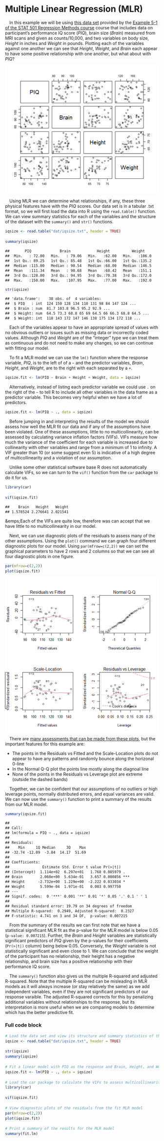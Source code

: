 
# Multiple Linear Regression (MLR)

 In this example we will be using [this data
set](https://github.com/tylerbg/DLC_stat_resources/tree/master/docs/R/dat/iqsize.txt)
provided by the [Example 5-1 of the STAT 501 Regression Methods
course](https://online.stat.psu.edu/stat501/lesson/5/5.1) course that
includes data on participant’s performance IQ score (*PIQ*), brain size
(*Brain*) measured from MRI scans and given as counts/10,000, and two
variables on body size, *Height* in inches and *Weight* in pounds.
Plotting each of the variables against one another we can see that
*Height*, *Weight*, and *Brain* each appear to have some positive
relationship with one another, but what about with *PIQ*?

<img src="img/multiple-linear-regression/scat_plot-1.png" style="display: block; margin: auto;" />

 Using MLR we can determine what relationships, if any, these three
physical features have with the *PIQ* scores. Our data set is in a
tabular .txt format, so we will first load the data into R using the
`read.table()` function. We can view summary statistics for each of the
variables and the structure of the dataset with the `summary()` and
`str()` functions.

``` r
iqsize <- read.table("dat/iqsize.txt", header = TRUE)

summary(iqsize)
```

    ##       PIQ             Brain            Height          Weight     
    ##  Min.   : 72.00   Min.   : 79.06   Min.   :62.00   Min.   :106.0  
    ##  1st Qu.: 89.25   1st Qu.: 85.48   1st Qu.:66.00   1st Qu.:135.2  
    ##  Median :115.00   Median : 90.54   Median :68.00   Median :146.5  
    ##  Mean   :111.34   Mean   : 90.68   Mean   :68.42   Mean   :151.1  
    ##  3rd Qu.:128.00   3rd Qu.: 94.95   3rd Qu.:70.38   3rd Qu.:172.0  
    ##  Max.   :150.00   Max.   :107.95   Max.   :77.00   Max.   :192.0

``` r
str(iqsize)
```

    ## 'data.frame':    38 obs. of  4 variables:
    ##  $ PIQ   : int  124 150 128 134 110 131 98 84 147 124 ...
    ##  $ Brain : num  81.7 103.8 96.5 95.2 92.9 ...
    ##  $ Height: num  64.5 73.3 68.8 65 69 64.5 66 66.3 68.8 64.5 ...
    ##  $ Weight: int  118 143 172 147 146 138 175 134 172 118 ...

 Each of the variables appear to have an appropriate spread of values
with no obvious outliers or issues such as missing data or incorrectly
coded values. Although *PIQ* and *Weight* are of the “integer” type we
can treat them as continuous and do not need to make any changes, so we
can continue with fitting our model.

 To fit a MLR model we can use the `lm()` function where the response
variable, *PIQ*, is to the left of of a `~` and the predictor variables,
*Brain*, *Height*, and *Weight*, are to the right with each separated by
a `+`.

``` r
iqsize.fit <- lm(PIQ ~ Brain + Height + Weight, data = iqsize)
```

 Alternatively, instead of listing each predictor variable we could use
`.` on the right of the `~` to tell R to include all other variables in
the data frame as a predictor variable. This becomes very helpful when
we have a lot of predictors.

``` r
iqsize.fit <- lm(PIQ ~ ., data = iqsize)
```

 Before jumping in and interpreting the results of the model we should
assess how well the MLR fit our data and if any of the assumptions have
been violated. One of these assumptions, little to no multicollinearity,
can be assessed by calculating variance inflation factors (VIFs). VIFs
measure how much the variance of the coefficient for each variable is
increased due to collinearity with other variables and range from a
minimum of 1 to infinity. A VIF greater than 10 (or some suggest even 5)
is indicative of a high degree of multicollinearity and a violation of
our assumption.

 Unlike some other statistical software base R does not automatically
calculate VIFs, so we can turn to the `vif()` function from the `car`
package to do it for us.

``` r
library(car)

vif(iqsize.fit)
```

    ##    Brain   Height   Weight 
    ## 1.578524 2.276641 2.021541

&emps;Each of the VIFs are quite low, therefore was can accept that we
have little to no multicollinearity in our model.

 Next, we can use diagnostic plots of the residuals to assess many of
the other assumptions. Using the `plot()` command we can graph four
different diagnostic plots for our model. Using `par(mfrow=c(2,2))` we
can set the graphical parameters to have 2 rows and 2 columns so that we
can see all four diagnostic plots in one figure.

``` r
par(mfrow=c(2,2))
plot(iqsize.fit)
```

<img src="img/multiple-linear-regression/diagnostic_plots-1.png" style="display: block; margin: auto;" />

 There are [many assessments that can be made from these
plots](https://online.stat.psu.edu/stat501/lesson/7/7.4), but the
important features for this example are:

-   The points in the Residuals vs Fitted and the Scale-Location plots
    do not appear to have any patterns and randomly bounce along the
    horizonal 0-line
-   In the Normal Q-Q plot the points line mostly along the diagnoal
    line
-   None of the points in the Residuals vs Leverage plot are extreme
    (outside the dashed bands)

 Together, we can be confident that our assumptions of no outliers or
high leverage points, normally distributed errors, and equal variances
are valid. We can now use the `summary()` function to print a summary of
the results from our MLR model.

``` r
summary(iqsize.fit)
```

    ## 
    ## Call:
    ## lm(formula = PIQ ~ ., data = iqsize)
    ## 
    ## Residuals:
    ##    Min     1Q Median     3Q    Max 
    ## -32.74 -12.09  -3.84  14.17  51.69 
    ## 
    ## Coefficients:
    ##               Estimate Std. Error t value Pr(>|t|)    
    ## (Intercept)  1.114e+02  6.297e+01   1.768 0.085979 .  
    ## Brain        2.060e+00  5.634e-01   3.657 0.000856 ***
    ## Height      -2.732e+00  1.229e+00  -2.222 0.033034 *  
    ## Weight       5.599e-04  1.971e-01   0.003 0.997750    
    ## ---
    ## Signif. codes:  0 '***' 0.001 '**' 0.01 '*' 0.05 '.' 0.1 ' ' 1
    ## 
    ## Residual standard error: 19.79 on 34 degrees of freedom
    ## Multiple R-squared:  0.2949, Adjusted R-squared:  0.2327 
    ## F-statistic: 4.741 on 3 and 34 DF,  p-value: 0.007215

 From the summary of the results we can first note that we have a
statistical significant MLR fit as the p-value for the MLR model is
below 0.05 (`p-value: 0.007215`). Further, the *Brain* and *Height*
variables are statistically significant predictors of *PIQ* given by the
p-values for their coefficients (`Pr(>|t|)` column) being below 0.05.
Conversely, the *Weight* variable is not statistically significant and
even close to 1. We can conclude that the weight of the participant has
no relationship, their height has a negative relationship, and brain
size has a positive relationship with their performance IQ score.

 The `summary()` function also gives us the multiple R-squared and
adjusted R-squared. Note that the multiple R-squared can be misleading
in MLR models as it will always increase (or stay relatively the same)
as we add independent variables, even if they are not significant
predictors of our response varaible. The adjusted R-squared corrects for
this by penalizing additional variables without relationships to the
response, but its interpretation is more useful when we are comparing
models to determine which has the better predictive fit.

### Full code block

``` r
# Load the data set and view its structure and summary statistics of the variables
iqsize <- read.table("dat/iqsize.txt", header = TRUE)

str(iqsize)
summary(iqsize)

# Fit a linear model with PIQ as the response and Brain, Height, and Weight as the predictor variables
iqsize.fit <- lm(PIQ ~ ., data = iqsize)

# Load the car package to calculate the VIFs to assess multicollinearity
library(car)

vif(iqsize.fit)

# View diagnostic plots of the residuals from the fit MLR model
par(mfrow=c(2,2))
plot(iqsize.fit)

# Print a summary of the results for the MLR model
summary(fit.lm)
```
